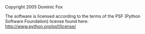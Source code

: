 Copyright 2005 Dominic Fox

The software is licensed according to the terms of the PSF (Python Software Foundation) license found here: http://www.python.org/psf/license/